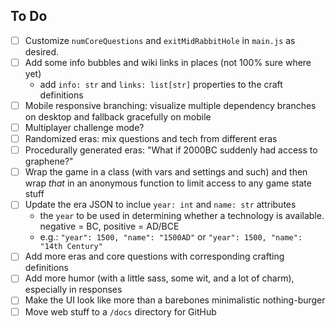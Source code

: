 ## To Do

- [ ] Customize `numCoreQuestions` and `exitMidRabbitHole` in `main.js` as desired.
- [ ] Add some info bubbles and wiki links in places (not 100% sure where yet)
  - add `info: str` and `links: list[str]` properties to the craft definitions
- [ ] Mobile responsive branching: visualize multiple dependency branches on desktop and fallback gracefully on mobile
- [ ] Multiplayer challenge mode?
- [ ] Randomized eras: mix questions and tech from different eras
- [ ] Procedurally generated eras: "What if 2000BC suddenly had access to graphene?"
- [ ] Wrap the game in a class (with vars and settings and such) and then wrap *that* in an anonymous function to limit access to any game state stuff
- [ ] Update the era JSON to inclue `year: int` and `name: str` attributes
  - the `year` to be used in determining whether a technology is available. negative = BC, positive = AD/BCE
  - e.g.: `"year": 1500, "name": "1500AD"` or `"year": 1500, "name": "14th Century"`
- [ ] Add more eras and core questions with corresponding crafting definitions
- [ ] Add more humor (with a little sass, some wit, and a lot of charm), especially in responses
- [ ] Make the UI look like more than a barebones minimalistic nothing-burger
- [ ] Move web stuff to a `/docs` directory for GitHub
